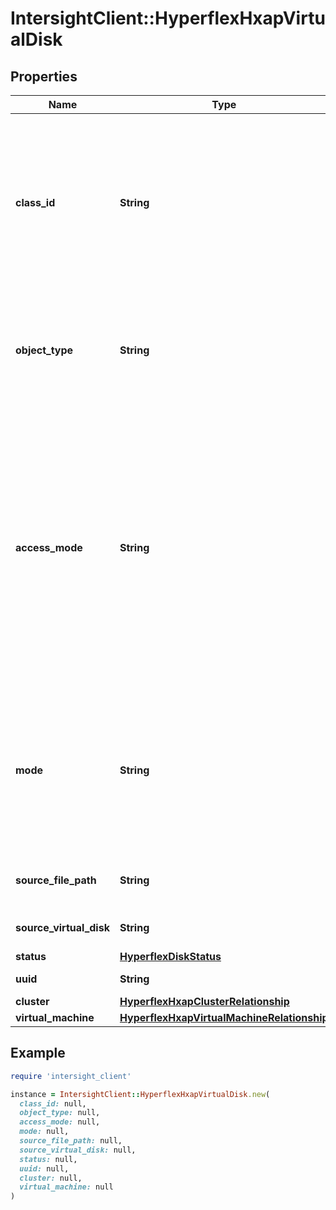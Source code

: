 # IntersightClient::HyperflexHxapVirtualDisk

## Properties

| Name | Type | Description | Notes |
| ---- | ---- | ----------- | ----- |
| **class_id** | **String** | The fully-qualified name of the instantiated, concrete type. This property is used as a discriminator to identify the type of the payload when marshaling and unmarshaling data. | [default to &#39;hyperflex.HxapVirtualDisk&#39;] |
| **object_type** | **String** | The fully-qualified name of the instantiated, concrete type. The value should be the same as the &#39;ClassId&#39; property. | [default to &#39;hyperflex.HxapVirtualDisk&#39;] |
| **access_mode** | **String** | Access mode of the virtual disk. * &#x60;ReadWriteOnce&#x60; - Read write permisisons to a Virtual disk by a single virtual machine. * &#x60;ReadWriteMany&#x60; - Read write permisisons to a Virtual disk by multiple virtual machines. * &#x60;ReadOnlyMany&#x60; - Read only permisisons to a Virtual disk by multiple virtual machines. * &#x60;&#x60; - Unknown disk access mode. | [optional][readonly][default to &#39;ReadWriteOnce&#39;] |
| **mode** | **String** | File mode of the disk  example - Filesystem, Block. * &#x60;Block&#x60; - It is a Block virtual disk. * &#x60;Filesystem&#x60; - It is a File system virtual disk. * &#x60;&#x60; - Disk mode is either unknown or not supported. | [optional][readonly][default to &#39;Block&#39;] |
| **source_file_path** | **String** | Source file path associated with virtual machine disk. | [optional][readonly] |
| **source_virtual_disk** | **String** | Virtual disk used for cloning new disk. | [optional] |
| **status** | [**HyperflexDiskStatus**](HyperflexDiskStatus.md) |  | [optional] |
| **uuid** | **String** | UUID of the virtual disk. | [optional][readonly] |
| **cluster** | [**HyperflexHxapClusterRelationship**](HyperflexHxapClusterRelationship.md) |  | [optional] |
| **virtual_machine** | [**HyperflexHxapVirtualMachineRelationship**](HyperflexHxapVirtualMachineRelationship.md) |  | [optional] |

## Example

```ruby
require 'intersight_client'

instance = IntersightClient::HyperflexHxapVirtualDisk.new(
  class_id: null,
  object_type: null,
  access_mode: null,
  mode: null,
  source_file_path: null,
  source_virtual_disk: null,
  status: null,
  uuid: null,
  cluster: null,
  virtual_machine: null
)
```

